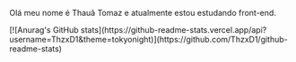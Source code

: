 Olá meu nome é Thauã Tomaz e atualmente estou estudando front-end.
<div> 
  [![Anurag's GitHub stats](https://github-readme-stats.vercel.app/api?username=ThzxD1&theme=tokyonight)](https://github.com/ThzxD1/github-readme-stats)
</div>
